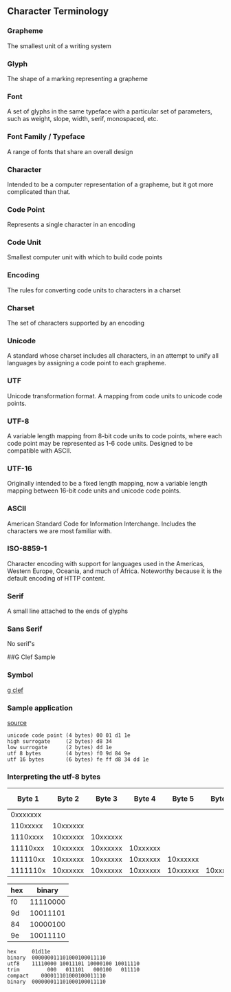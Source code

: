 ## Character Terminology 

### Grapheme
The smallest unit of a writing system

### Glyph
The shape of a marking representing a grapheme

### Font
A set of glyphs in the same typeface with a particular set of parameters, such as weight, slope, width, serif, monospaced, etc.

### Font Family / Typeface
A range of fonts that share an overall design

### Character
Intended to be a computer representation of a grapheme, but it got more complicated than that.

### Code Point
Represents a single character in an encoding

### Code Unit
Smallest computer unit with which to build code points

### Encoding
The rules for converting code units to characters in a charset

### Charset
The set of characters supported by an encoding

### Unicode
A standard whose charset includes all characters, in an attempt to unify all languages by assigning a code point to each grapheme.

### UTF
Unicode transformation format.  A mapping from code units to unicode code points.

### UTF-8
A variable length mapping from 8-bit code units to code points, where each code point may be represented as 1-6 code units.
Designed to be compatible with ASCII.  

### UTF-16
Originally intended to be a fixed length mapping, now a variable length mapping between 16-bit code units and unicode code points.

### ASCII
American Standard Code for Information Interchange.  Includes the characters we are most familiar with.

### ISO-8859-1
Character encoding with support for languages used in the Americas, Western Europe, Oceania, and much of Africa.  Noteworthy because it is the default encoding of HTTP content.

### Serif
A small line attached to the ends of glyphs

### Sans Serif
No serif's

##G Clef Sample

### Symbol

[g clef](http://www.fileformat.info/info/unicode/char/1d11e/index.htm)

### Sample application
[source](core/src/main/scala/com/seanshubin/documentation/core/ClefSample.scala)

```text
unicode code point (4 bytes) 00 01 d1 1e
high surrogate     (2 bytes) d8 34
low surrogate      (2 bytes) dd 1e
utf 8 bytes        (4 bytes) f0 9d 84 9e
utf 16 bytes       (6 bytes) fe ff d8 34 dd 1e
```

### Interpreting the utf-8 bytes
| Byte 1 | Byte 2 | Byte 3 | Byte 4 | Byte 5 | Byte 6 | Significant Bits |
|--------|--------|--------|--------|--------|--------|------------------|
|0xxxxxxx|        |        |        |        |        | 7                |
|110xxxxx|10xxxxxx|        |        |        |        | 11               |
|1110xxxx|10xxxxxx|10xxxxxx|        |        |        | 16               |
|11110xxx|10xxxxxx|10xxxxxx|10xxxxxx|        |        | 21               |
|111110xx|10xxxxxx|10xxxxxx|10xxxxxx|10xxxxxx|        | 26               |
|1111110x|10xxxxxx|10xxxxxx|10xxxxxx|10xxxxxx|10xxxxxx| 31               |

| hex | binary   |
|-----|----------|
| f0  | 11110000 |
| 9d  | 10011101 |
| 84  | 10000100 |
| 9e  | 10011110 |

```text
hex     01d11e
binary  000000011101000100011110
utf8    11110000 10011101 10000100 10011110
trim         000   011101   000100   011110
compact    000011101000100011110
binary  000000011101000100011110
```
